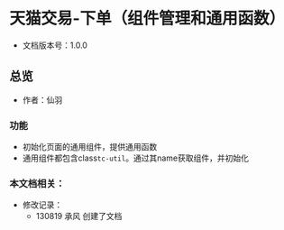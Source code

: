 # 天猫交易-下单（组件管理和通用函数）
* 文档版本号：1.0.0

## 总览
* 作者：仙羽

### 功能
* 初始化页面的通用组件，提供通用函数
* 通用组件都包含class`tc-util`。通过其name获取组件，并初始化

### 本文档相关：
* 修改记录：
  * 130819 承风 创建了文档






